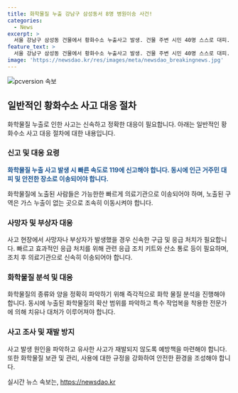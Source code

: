 ```yaml
---
title: 화학물질 누출 강남구 삼성동서 8명 병원이송 사건!
categories:
  - News
excerpt: >
  서울 강남구 삼성동 건물에서 황화수소 누출사고 발생. 건물 주변 시민 40명 스스로 대피. 화학물질을 들이마셔 목통증 호소한 시민 11명 중 8명 병원 이송. 현장 인근 통제 중. 황화수소는 유독가스로 기침, 두통, 현기증 유발. 현재 정밀조사 중. (150자)
feature_text: >
  서울 강남구 삼성동 건물에서 황화수소 누출사고 발생. 건물 주변 시민 40명 스스로 대피. 화학물질을 들이마셔 목통증 호소한 시민 11명 중 8명 병원 이송. 현장 인근 통제 중. 황화수소는 유독가스로 기침, 두통, 현기증 유발. 현재 정밀조사 중. (150자)
image: 'https://newsdao.kr/res/images/meta/newsdao_breakingnews.jpg'
---
```


<p><img src="https://newsdao.kr/res/images/meta/newsdao_breakingnews.jpg" alt="pcversion 속보" /></p>

<h2 data-ke-size="size26">일반적인 황화수소 사고 대응 절차</h2>

<p data-ke-size="size16">화학물질 누출로 인한 사고는 신속하고 정확한 대응이 필요합니다. 아래는 일반적인 황화수소 사고 대응 절차에 대한 내용입니다.</p>

<h3>신고 및 대응 요령</h3>

<p data-ke-size="size16"><b><span style="color: #1a5490;">화학물질 누출 사고 발생 시 빠른 속도로 119에 신고해야 합니다. 동시에 인근 거주민 대피 및 안전한 장소로 이송되어야 합니다.</span></b></p>

<p data-ke-size="size16">화학물질에 노출된 사람들은 가능한한 빠르게 의료기관으로 이송되어야 하며, 노출된 구역은 가스 누출이 없는 곳으로 조속히 이동시켜야 합니다.</p>

<h3>사망자 및 부상자 대응</h3>

<p data-ke-size="size16">사고 현장에서 사망자나 부상자가 발생했을 경우 신속한 구급 및 응급 처치가 필요합니다. 빠르고 효과적인 응급 처치를 위해 관련 응급 조치 키트와 산소 통로 등이 필요하며, 조치 후 의료기관으로 신속히 이송되어야 합니다.</p>

<h3>화학물질 분석 및 대응</h3>

<p data-ke-size="size16">화학물질의 종류와 양을 정확히 파악하기 위해 즉각적으로 화학 물질 분석을 진행해야 합니다. 동시에 누출된 화학물질의 확산 범위를 파악하고 특수 작업복을 착용한 전문가에 의해 치유나 대처가 이루어져야 합니다.</p>

<h3>사고 조사 및 재발 방지</h3>

<p data-ke-size="size16">사고 발생 원인을 파악하고 유사한 사고가 재발되지 않도록 예방책을 마련해야 합니다. 또한 화학물질 보관 및 관리, 사용에 대한 규정을 강화하여 안전한 환경을 조성해야 합니다.</p>
실시간 뉴스 속보는, <a href="https://newsdao.kr" rel="dofollow">https://newsdao.kr</a>


